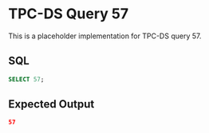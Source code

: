 # TPC-DS Query 57

This is a placeholder implementation for TPC-DS query 57.

## SQL
```sql
SELECT 57;
```

## Expected Output
```json
57
```
